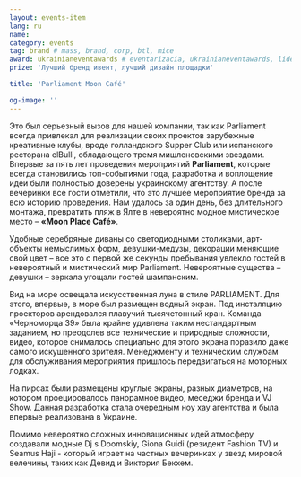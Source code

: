 ```yaml
---
layout: events-item
lang: ru
name: 
category: events
tag: brand # mass, brand, corp, btl, mice
award: ukrainianeventawards # eventarizacia, ukrainianeventawards, liderotrasli
prize: 'Лучший бренд ивент, лучший дизайн площадки'

title: 'Parliament Moon Café'

og-image: ''
---
```


Это был серьезный вызов для нашей компании, так как Parliament всегда привлекал для реализации своих проектов зарубежные креативные клубы, вроде голландского Supper Club или испанского ресторана elBulli, обладающего тремя мишленовскими звездами. Впервые за пять лет проведения мероприятий <b>Parliament</b>, которые всегда становились топ-событиями года, разработка и воплощение идеи были полностью доверены украинскому агентству. А после вечеринки все гости отметили, что это лучшее мероприятие бренда за всю историю проведения. Нам удалось за один день, без длительного монтажа, превратить пляж в Ялте в невероятно модное мистическое место – <b>«Moon Place Café»</b>.

Удобные серебряные диваны со светодиодными столиками, арт-объекты немыслимых форм, девушки-медузы, декорации меняющие свой цвет – все это с первой же секунды пребывания увлекло гостей в невероятный и мистический мир Parliament.
Невероятные существа –  девушки – зеркала угощали гостей шампанским.
 
Вид на море освещала искусственная луна в стиле PARLIAMENT. Для этого, впервые, в море был размещен водный экран. Под инсталяцию проекторов арендовался плавучий тысячетонный кран. Команда «Черноморца 39» была крайне удивлена таким нестандартным заданием, но преодолев все технические и природные сложности, видео, которое снималось специально для этого экрана поразило даже самого искушенного зрителя. Менеджменту и техническим службам для обслуживания мероприятия пришлось передвигаться на моторных лодках.
 
На пирсах были размещены круглые экраны, разных диаметров, на котором проецировалось панорамное видео,  меседжи бренда и VJ Show. Данная разработка стала очередным ноу хау агентства и была впервые реализована в Украине.
 
Помимо невероятно сложных инновационных идей атмосферу создавали модные Dj s Doomskiy, Giona Guidi (резидент Fashion TV) и Seamus Haji -  который играет на частных вечеринках у звезд мировой велечины, таких как Девид и Виктория Бекхем.
